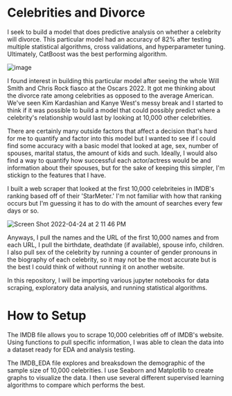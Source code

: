 # Celebrities and Divorce
I seek to build a model that does predictive analysis on whether a celebrity will divorce. This particular model had an accuracy of 82% after testing multiple statistical algorithms, cross validations, and hyperparameter tuning. Ultimately, CatBoost was the best performing algorithm.

![image](https://user-images.githubusercontent.com/98020536/164996702-16401f30-e746-4e3a-ac3b-ba5d3721ca3a.png)

I found interest in building this particular model after seeing the whole Will Smith and Chris Rock fiasco at the Oscars 2022. It got me thinking about the divorce rate among celebrities as opposed to the average American. We've seen Kim Kardashian and Kanye West's messy break and I started to think if it was possible to build a model that could possibly predict where a celebrity's relationship would last by looking at 10,000 other celebrities. 

There are certainly many outside factors that affect a decision that's hard for me to quantify and factor into this model but I wanted to see if I could find some accuracy with a basic model that looked at age, sex, number of spouses, marital status, the amount of kids and such. Ideally, I would also find a way to quantify how successful each actor/actress would be and information about their spouses, but for the sake of keeping this simpler, I'm stickign to the features that I have. 

I built a web scraper that looked at the first 10,000 celebriteies in IMDB's ranking based off of their 'StarMeter.' I'm not familiar with how that ranking occurs but I'm guessing it has to do with the amount of searches every few days or so. 

![Screen Shot 2022-04-24 at 2 11 46 PM](https://user-images.githubusercontent.com/98020536/164996746-3175bbc8-b555-44e8-b614-c6ef755a225f.png)

Anyways, I pull the names and the URL of the first 10,000 names and from each URL, I pull the birthdate, deathdate (if available), spouse info, children. I also pull sex of the celebrity by running a counter of gender pronouns in the biography of each celebrity, so it may not be the most accurate but is the best I could think of without running it on another website.

In this repository, I will be importing various jupyter notebooks for data scraping, exploratory data analysis, and running statistical algorithms.


# How to Setup
The IMDB file allows you to scrape 10,000 celebrities off of IMDB's website. Using functions to pull specific information, I was able to clean the data into a dataset ready for EDA and analysis testing. 

The IMDB_EDA file explores and breaksdown the demographic of the sample size of 10,000 celebrities. I use Seaborn and Matplotlib to create graphs to visualize the data. I then use several different supervised learning algorithms to compare which performs the best. 
